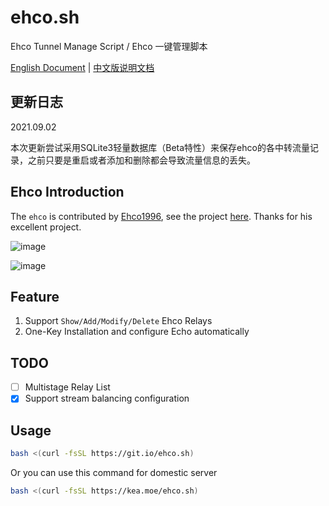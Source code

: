 # ehco.sh
Ehco Tunnel Manage Script / Ehco 一键管理脚本

[English Document](https://github.com/sjlleo/ehco.sh/blob/main/README.md) | [中文版说明文档](https://leo.moe/daily/ehco-Script.html)

## 更新日志

2021.09.02

本次更新尝试采用SQLite3轻量数据库（Beta特性）来保存ehco的各中转流量记录，之前只要是重启或者添加和删除都会导致流量信息的丢失。

## Ehco Introduction

The `ehco` is contributed by [Ehco1996](https://github.com/Ehco1996), see the project [here](https://github.com/Ehco1996/ehco). Thanks for his excellent project.

![image](https://user-images.githubusercontent.com/13616352/127090191-18865216-46bd-4e29-9a8d-b57dfd18a118.png)

![image](https://user-images.githubusercontent.com/13616352/124421686-93d46280-dd94-11eb-85ff-348c81a58ad1.png)

## Feature

1. Support `Show/Add/Modify/Delete` Ehco Relays
2. One-Key Installation and configure Echo automatically

## TODO

- [ ] Multistage Relay List
- [X] Support stream balancing configuration

## Usage

```bash
bash <(curl -fsSL https://git.io/ehco.sh)
```

Or you can use this command for domestic server

```bash
bash <(curl -fsSL https://kea.moe/ehco.sh)
```
